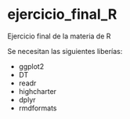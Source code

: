 # ejercicio_final_R
Ejercicio final de la materia de R

Se necesitan las siguientes liberías:
- ggplot2
- DT
- readr
- highcharter
- dplyr
- rmdformats
